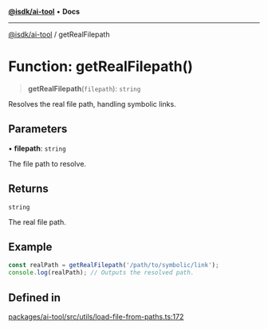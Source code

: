 [**@isdk/ai-tool**](../README.md) • **Docs**

***

[@isdk/ai-tool](../globals.md) / getRealFilepath

# Function: getRealFilepath()

> **getRealFilepath**(`filepath`): `string`

Resolves the real file path, handling symbolic links.

## Parameters

• **filepath**: `string`

The file path to resolve.

## Returns

`string`

The real file path.

## Example

```typescript
const realPath = getRealFilepath('/path/to/symbolic/link');
console.log(realPath); // Outputs the resolved path.
```

## Defined in

[packages/ai-tool/src/utils/load-file-from-paths.ts:172](https://github.com/isdk/ai-tool.js/blob/5f9f0083c734722103ff5468e424b48c212a55f0/src/utils/load-file-from-paths.ts#L172)
